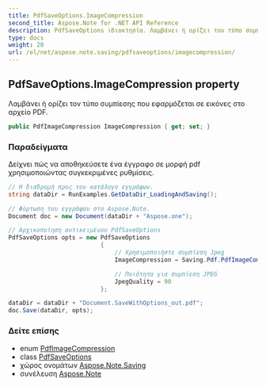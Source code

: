 ```yaml
---
title: PdfSaveOptions.ImageCompression
second_title: Aspose.Note for .NET API Reference
description: PdfSaveOptions ιδιοκτησία. Λαμβάνει ή ορίζει τον τύπο συμπίεσης που εφαρμόζεται σε εικόνες στο αρχείο PDF.
type: docs
weight: 20
url: /el/net/aspose.note.saving/pdfsaveoptions/imagecompression/
---
```

## PdfSaveOptions.ImageCompression property

Λαμβάνει ή ορίζει τον τύπο συμπίεσης που εφαρμόζεται σε εικόνες στο αρχείο PDF.

```csharp
public PdfImageCompression ImageCompression { get; set; }
```

### Παραδείγματα

Δείχνει πώς να αποθηκεύσετε ένα έγγραφο σε μορφή pdf χρησιμοποιώντας συγκεκριμένες ρυθμίσεις.

```csharp
// Η διαδρομή προς τον κατάλογο εγγράφων.
string dataDir = RunExamples.GetDataDir_LoadingAndSaving();

// Φόρτωση του εγγράφου στο Aspose.Note.
Document doc = new Document(dataDir + "Aspose.one");

// Αρχικοποίηση αντικειμένου PdfSaveOptions
PdfSaveOptions opts = new PdfSaveOptions
                          {
                              // Χρησιμοποιήστε συμπίεση Jpeg
                              ImageCompression = Saving.Pdf.PdfImageCompression.Jpeg,

                              // Ποιότητα για συμπίεση JPEG
                              JpegQuality = 90
                          };

dataDir = dataDir + "Document.SaveWithOptions_out.pdf";
doc.Save(dataDir, opts);
```

### Δείτε επίσης

* enum [PdfImageCompression](../../../aspose.note.saving.pdf/pdfimagecompression/)
* class [PdfSaveOptions](../)
* χώρος ονομάτων [Aspose.Note.Saving](../../pdfsaveoptions/)
* συνέλευση [Aspose.Note](../../../)


